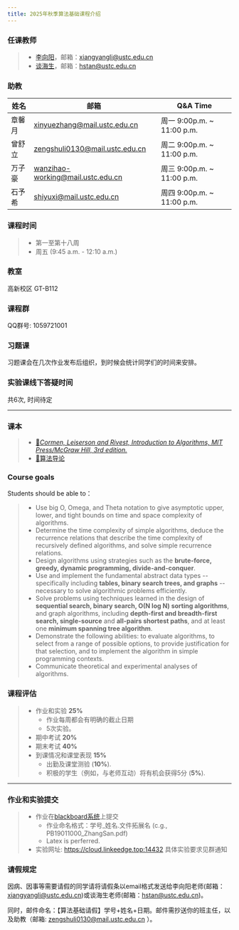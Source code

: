 ```yaml
---
title: 2025年秋季算法基础课程介绍
---
```


### 任课教师
> - [李向阳](http://staff.ustc.edu.cn/~xiangyangli/)，邮箱：xiangyangli@ustc.edu.cn
> - [谈海生](http://staff.ustc.edu.cn/~hstan/research.html)，邮箱：hstan@ustc.edu.cn

### 助教

| 姓名   | 邮箱                           | Q&A Time                   |
| ------ | ------------------------------ | -------------------------- |
| 章馨月 | xinyuezhang@mail.ustc.edu.cn   | 周一 9:00p.m. ~ 11:00 p.m. |
| 曾舒立 | zengshuli0130@mail.ustc.edu.cn | 周二 9:00p.m. ~ 11:00 p.m. |
| 万子豪 | wanzihao-working@mail.ustc.edu.cn| 周三 9:00p.m. ~ 11:00 p.m. |
| 石予希 | shiyuxi@mail.ustc.edu.cn       | 周四 9:00p.m. ~ 11:00 p.m. |

### 课程时间
> - 第一至第十八周
> - 周五 (9:45 a.m. - 12:10 a.m.)

### 教室

高新校区 GT-B112

### 课程群

QQ群号: 1059721001

### 习题课

习题课会在几次作业发布后组织，到时候会统计同学们的时间来安排。

### 实验课线下答疑时间

共6次, 时间待定

<!-- > - 10月12日 高新园区信智楼A807会议室 14:00～18:20
> - 10月23日 高新园区信智楼A907会议室 14:00～18:20
> - 11月16日 高新园区信智楼A807会议室 14:00～18:20 -->

----

### 课本

> - [📖*Cormen, Leiserson and Rivest, Introduction to Algorithms, MIT Press/McGraw Hill, 3rd edition.* ](https://rec.ustc.edu.cn/share/a7256ea0-66a7-11ef-8ae6-e76395b22aca)
> - [📖算法导论](https://rec.ustc.edu.cn/share/8e035aa0-66a7-11ef-aa30-7f8a633bf906)

### Course goals

Students should be able to：
> - Use big O, Omega, and Theta notation to give asymptotic upper, lower, and tight bounds on time and space complexity of algorithms.
> - Determine the time complexity of simple algorithms, deduce the recurrence relations that describe the time complexity of recursively defined algorithms, and solve simple recurrence relations.
> - Design algorithms using strategies such as the <b>brute-force, greedy, dynamic programming, divide-and-conquer</b>.
> - Use and implement the fundamental abstract data types --specifically including <b> tables, binary search trees, and graphs</b> -- necessary to solve algorithmic problems efficiently.
> - Solve problems using techniques learned in the design of <b>sequential search, binary search, O(N log N) sorting algorithms</b>, and graph algorithms, including <b>depth-first and breadth-first search, single-source</b> and <b>all-pairs shortest paths</b>, and at least one <b>minimum spanning tree algorithm</b>.
> - Demonstrate the following abilities: to evaluate algorithms, to select from a range of possible options, to provide justification for that selection, and to implement the algorithm in simple programming contexts.
> - Communicate theoretical and experimental analyses of algorithms.

### 课程评估

> - 作业和实验 **25%** 
>   - 作业每周都会有明确的截止日期
>   - 5次实验。
> - 期中考试 **20%**
> - 期末考试 **40%**
> - 到课情况和课堂表现 **15%**
>   - 出勤及课堂测验 (**10%**).
>   - 积极的学生（例如，与老师互动）将有机会获得5分 (**5%**).

----

### 作业和实验提交

> - 作业在[blackboard系统](https://www.bb.ustc.edu.cn/)上提交
>   - 作业命名格式：学号_姓名.文件拓展名 (c.g., PB19011000_ZhangSan.pdf)
>   - Latex is perferred.
> - 实验网址: https://cloud.linkeedge.top:14432 具体实验要求见群通知

### 请假规定

因病、因事等需要请假的同学请将请假条以email格式发送给李向阳老师(邮箱：xiangyangli@ustc.edu.cn)或谈海生老师(邮箱：hstan@ustc.edu.cn)。

同时，邮件命名：【算法基础请假】学号+姓名+日期。邮件需抄送你的班主任，以及助教（邮箱: zengshuli0130@mail.ustc.edu.cn ）。
